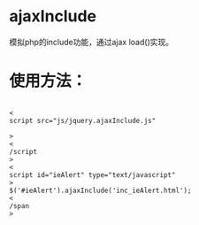 # ajaxInclude
模拟php的include功能，通过ajax load()实现。
# 使用方法：
<pre>
<code>
<
<span>script src="js/jquery.ajaxInclude.js"
</span>
>
<
<span>/script</span>
>
<
<span>script id="ieAlert" type="text/javascript"</span>
>
<span>$('#ieAlert').ajaxInclude('inc_ieAlert.html');</span>
<
<span>/span</span>
>
</code>
</pre>
 
